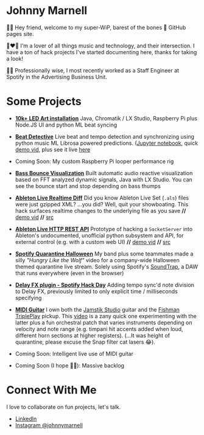 # Johnny Marnell

👋🏻 Hey friend, welcome to my super-WiP, barest of the bones 🦴
GitHub pages site.

🎵❤️🤖 I'm a lover of all things music and technology, and their intersection.
I have a ton of hack projects I've started documenting here,
thanks for taking a look!

👷🏻 Professionally wise, I most recently worked as a Staff Engineer
at Spotify in the Advertising Business Unit.

# Some Projects

- [**10k+ LED Art installation**](/led-art.html)
  Java, Chromatik / LX Studio, Raspberry Pi plus Node.JS UI and python ML beat syncing

- [**Beat Detective**](/beat-detective.md)
  Live beat and tempo detection and synchronizing using python music ML Librosa powered predictions. ([Jupyter notebook](./jupyter/tempo.html), quick [demo vid](https://youtu.be/wihCkwniqwU), plus see it live [here](/led-art.html)

- Coming Soon: My custom Raspberry Pi looper performance rig

- [**Bass Bounce Visualization**](https://www.youtube.com/watch?v=d0XzIzDG8k0)
  Built automatic audio reactive visualization based on FFT analyzed dynamic signals,
  Java with LX Studio. You can see the bounce start and stop depending on bass thumps

- [**Ableton Live Realtime Diff**](https://www.youtube.com/watch?v=mulwc2U11o8)
  Did you know Ableton Live Set (`.als`) files were just gzipped XML? ...you did? Well, quit your showboating. This hack surfaces realtime changes to the underlying file as you save
  **//** [demo vid](https://www.youtube.com/watch?v=mulwc2U11o8)
  **//** [src](https://github.com/JohnnyMarnell/ableton-live-realtime-changes)

- [**Ableton Live HTTP REST API**](https://www.youtube.com/watch?v=xfeG9-BbLko)
  <span id="ableton-resticle">Prototype</span> of hacking a `SocketServer` into Ableton's undocumented, unofficial python subsystem and API, for external control (e.g. with a custom web UI)
  **//** [demo vid](https://www.youtube.com/watch?v=xfeG9-BbLko)
  **//** [src](https://github.com/JohnnyMarnell/ableton-control?tab=readme-ov-file)

- [**Spotify Quarantine Halloween**](https://www.instagram.com/p/CG-u44ElvNk11U1LTU6wTNDM25x7Km-Vq7ns6o0)
  My band plus some teammates made a silly _"Hungry Like the Wolf"_ video
  for a company-wide Halloween themed quarantine live stream.
  Solely using Spotify's [SoundTrap](https://www.soundtrap.com/),
  a DAW that runs everywhere (even in the browser)

- [**Delay FX plugin - Spotify Hack Day**](https://www.youtube.com/watch?v=eJnJ6o7nmA4)
  Adding tempo sync'd note division to Delay FX, previously limited to only explicit time / milliseconds
  specifying

- [**MIDI Guitar**](https://www.youtube.com/watch?v=zNkmwI8Ubqs)
  I own both the [Jamstik Studio](https://jamstik.com/) guitar and the [Fishman TriplePlay](https://www.fishman.com/tripleplay/) pickup. This [video](https://www.youtube.com/watch?v=zNkmwI8Ubqs)
  is a zany quick one experimenting with the latter plus a fun orchestral patch that varies instruments depending on velocity and note range (e.g. timpani hit accents added when loud, different horn sections at higher registers). (...It was height of quarantine, please excuse the Snap filter cat lasers 😂).

- Coming Soon: Intelligent live use of MIDI guitar

- Coming Soon (I hope 🤞🏻): Massive backlog

# Connect With Me

I love to collaborate on fun projects, let's talk.

- [LinkedIn](https://www.linkedin.com/in/johnnymarnell)
- [Instagram @johnnymarnell](https://www.instagram.com/johnnymarnell)
